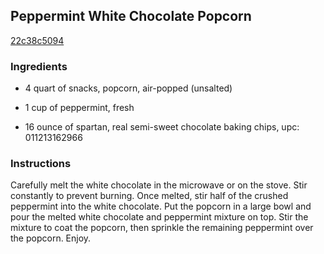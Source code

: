 ## Peppermint White Chocolate Popcorn

[22c38c5094](http://www.food.com/recipe/peppermint-white-chocolate-popcorn-481447)

### Ingredients

 - 4 quart of snacks, popcorn, air-popped (unsalted)

 - 1 cup of peppermint, fresh

 - 16 ounce of spartan, real semi-sweet chocolate baking chips, upc: 011213162966

### Instructions

Carefully melt the white chocolate in the microwave or on the stove. Stir constantly to prevent burning. Once melted, stir half of the crushed peppermint into the white chocolate. Put the popcorn in a large bowl and pour the melted white chocolate and peppermint mixture on top. Stir the mixture to coat the popcorn, then sprinkle the remaining peppermint over the popcorn. Enjoy.